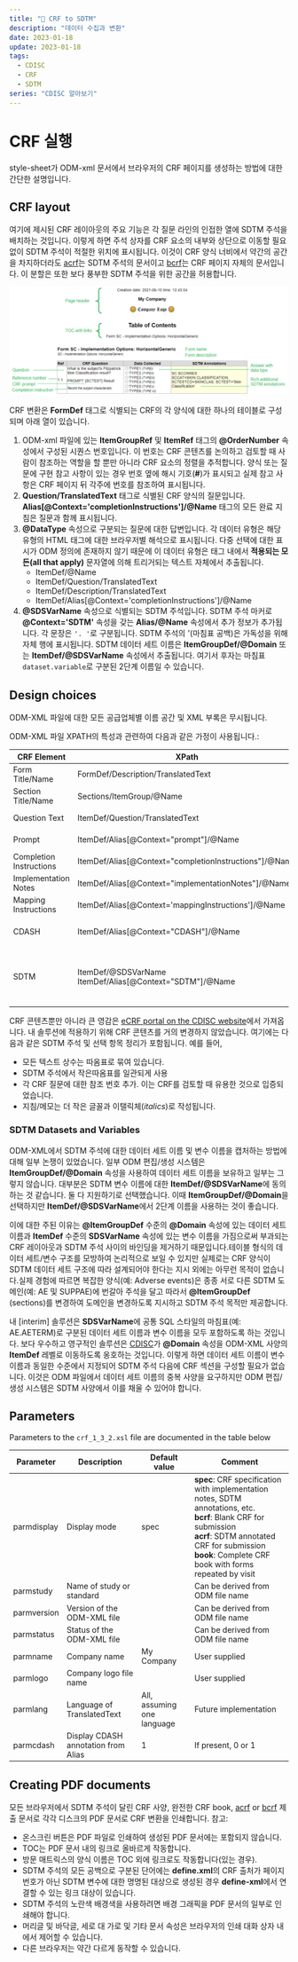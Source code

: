 ```yaml
---
title: "🤔 CRF to SDTM"
description: "데이터 수집과 변환"
date: 2023-01-18
update: 2023-01-18
tags:
  - CDISC
  - CRF
  - SDTM
series: "CDISC 알아보기"
---
```


# CRF 실행 <a name="CRF_Renditions"/>
style-sheet가 ODM-xml 문서에서 브라우저의 CRF 페이지를 생성하는 방법에 대한 간단한 설명입니다.

## CRF layout <a name="CRF_layout"/>
여기에 제시된 CRF 레이아웃의 주요 기능은 각 질문 라인의 인접한 열에 SDTM 주석을 배치하는 것입니다.
이렇게 하면 주석 상자를 CRF 요소의 내부와 상단으로 이동할 필요 없이 SDTM 주석이 적절한 위치에 표시됩니다.
이것이 CRF 양식 너비에서 약간의 공간을 차지하더라도
[acrf](/examples/acrf.pdf)는 SDTM 주석의 문서이고 [bcrf](/examples/bcrf.pdf)는 CRF 페이지 자체의 문서입니다.
이 분할은 또한 보다 풍부한 SDTM 주석을 위한 공간을 허용합니다.

![Example CRF rendition from pure ODM-xml](images/CRF.png)

CRF 변환은 **FormDef** 태그로 식별되는 CRF의 각 양식에 대한 하나의 테이블로 구성되며 아래 열이 있습니다.

1. ODM-xml 파일에 있는 **ItemGroupRef** 및 **ItemRef** 태그의 **@OrderNumber** 속성에서 구성된 시퀀스 번호입니다. 이 번호는 CRF 콘텐츠를 논의하고 검토할 때 사람이 참조하는 역할을 할 뿐만 아니라 CRF 요소의 정렬을 추적합니다. 양식 또는 질문에 구현 참고 사항이 있는 경우 번호 옆에 해시 기호(**#**)가 표시되고 실제 참고 사항은 CRF 페이지 뒤 각주에 번호를 참조하여 표시됩니다.
2. **Question/TranslatedText** 태그로 식별된 CRF 양식의 질문입니다. **Alias[@Context='completionInstructions']/@Name** 태그의 모든 완료 지침은 질문과 함께 표시됩니다.
3. **@DataType** 속성으로 구분되는 질문에 대한 답변입니다. 각 데이터 유형은 해당 유형의 HTML 태그에 대한 브라우저별 해석으로 표시됩니다. 다중 선택에 대한 표시가 ODM 정의에 존재하지 않기 때문에 이 데이터 유형은 태그 내에서 **적용되는 모든(all that apply)** 문자열에 의해 트리거되는 텍스트 자체에서 추출됩니다.
   * ItemDef/@Name
   * ItemDef/Question/TranslatedText
   * ItemDef/Description/TranslatedText
   * ItemDef/Alias[@Context='completionInstructions']/@Name
4. **@SDSVarName** 속성으로 식별되는 SDTM 주석입니다. SDTM 주석 마커로 **@Context='SDTM'** 속성을 갖는 **Alias/@Name** 속성에서 추가 정보가 추가됩니다. 각 문장은 `'. '`로 구분됩니다. SDTM 주석의 '(마침표 공백)은 가독성을 위해 자체 행에 표시됩니다. SDTM 데이터 세트 이름은 **ItemGroupDef/@Domain** 또는 **ItemDef/@SDSVarName** 속성에서 추출됩니다. 여기서 후자는 마침표 `dataset.variable`로 구분된 2단계 이름일 수 있습니다.

## Design choices <a name="Design_choices"/>
ODM-XML 파일에 대한 모든 공급업체별 이름 공간 및 XML 부록은 무시됩니다.

ODM-XML 파일 XPATH의 특성과 관련하여 다음과 같은 가정이 사용됩니다.:

CRF Element             | XPath                                                          | Comment
---                     | ---                                                            | ---
Form Title/Name         | FormDef/Description/TranslatedText                             | As it appears on the CRF<br/>
Section Title/Name      | Sections/ItemGroup/@Name                                       | Never displayed
Question Text           | ItemDef/Question/TranslatedText                                | As it appears on the CRF
Prompt                  | ItemDef/Alias[@Context="prompt"]/@Name                         | If present in ODM-XML
Completion Instructions | ItemDef/Alias[@Context="completionInstructions"]/@Name         | If present in ODM-XML
Implementation Notes    | ItemDef/Alias[@Context="implementationNotes"]/@Name            | If present in ODM-XML
Mapping Instructions    | ItemDef/Alias[@Context='mappingInstructions']/@Name            | If present in ODM-XML
CDASH                   | ItemDef/Alias[@Context="CDASH"]/@Name                          | Optional, controlled by a parameter
SDTM                    | ItemDef/@SDSVarName <br/> ItemDef/Alias[@Context="SDTM"]/@Name | When @Domain attribute not present, Dataset.Variable syntax is assumed

CRF 콘텐츠뿐만 아니라 큰 영감은 [eCRF portal on the CDISC website](https://www.cdisc.org/kb/ecrf)에서 가져옵니다. 내 솔루션에 적용하기 위해 CRF 콘텐츠를 거의 변경하지 않았습니다. 여기에는 다음과 같은 SDTM 주석 및 선택 항목 정리가 포함됩니다. 예를 들어,
* 모든 텍스트 상수는 따옴표로 묶여 있습니다.
* SDTM 주석에서 작은따옴표를 일관되게 사용
* 각 CRF 질문에 대한 참조 번호 추가. 이는 CRF를 검토할 때 유용한 것으로 입증되었습니다.
* 지침/메모는 더 작은 글꼴과 이탤릭체(_italics_)로 작성됩니다.

### SDTM Datasets and Variables <a name="SDTM_Datasets_and_Variables"/>
ODM-XML에서 SDTM 주석에 대한 데이터 세트 이름 및 변수 이름을 캡처하는 방법에 대해 일부 논쟁이 있었습니다. 일부 ODM 편집/생성 시스템은 **ItemGroupDef/@Domain** 속성을 사용하여 데이터 세트 이름을 보유하고 일부는 그렇지 않습니다. 대부분은 SDTM 변수 이름에 대한 **ItemDef/@SDSVarName**에 동의하는 것 같습니다. 둘 다 지원하기로 선택했습니다. 이때 **ItemGroupDef/@Domain**을 선택하지만 **ItemDef/@SDSVarName**에서 2단계 이름을 사용하는 것이 좋습니다.

이에 대한 주된 이유는 **@ItemGroupDef** 수준의 **@Domain** 속성에 있는 데이터 세트 이름과 **ItemDef** 수준의 **SDSVarName** 속성에 있는 변수 이름을 가짐으로써 부과되는 CRF 레이아웃과 SDTM 주석 사이의 바인딩을 제거하기 때문입니다.테이블 형식의 데이터 세트/변수 구조를 모방하여 논리적으로 보일 수 있지만 실제로는 CRF 양식이 SDTM 데이터 세트 구조에 따라 설계되어야 한다는 지시 외에는 아무런 목적이 없습니다.실제 경험에 따르면 복잡한 양식(예: Adverse events)은 종종 서로 다른 SDTM 도메인(예: AE 및 SUPPAE)에 번갈아 주석을 달고 따라서 **@ItemGroupDef** (sections)를 변경하여 도메인을 변경하도록 지시하고 SDTM 주석 목적만 제공합니다.

내 [interim] 솔루션은 **SDSVarName**에 공통 SQL 스타일의 마침표(예: AE.AETERM)로 구분된 데이터 세트 이름과 변수 이름을 모두 포함하도록 하는 것입니다. 보다 우수하고 영구적인 솔루션은 [CDISC](https://www.cdisc.org/)가 **@Domain** 속성을 ODM-XML 사양의 **ItemDef** 레벨로 이동하도록 옹호하는 것입니다. 이렇게 하면 데이터 세트 이름이 변수 이름과 동일한 수준에서 지정되어 SDTM 주석 다음에 CRF 섹션을 구성할 필요가 없습니다. 이것은 ODM 파일에서 데이터 세트 이름의 중복 사양을 요구하지만 ODM 편집/생성 시스템은 SDTM 사양에서 이를 채울 수 있어야 합니다.


## Parameters <a name="Parameters"/>
Parameters to the `crf_1_3_2.xsl` file are documented in the table below

Parameter | Description | Default value | Comment
---         | ---                                 | ---                        | ---
parmdisplay | Display mode                        | spec                       | **spec**: CRF specification with implementation notes, SDTM annotations, etc. <br/> **bcrf**: Blank CRF for submission <br/> **acrf**: SDTM annotated CRF for submission <br/> **book**: Complete CRF book with forms repeated by visit
parmstudy   | Name of study or standard           |                            | Can be derived from ODM file name
parmversion | Version of the ODM-XML file         |                            | Can be derived from ODM file name
parmstatus  | Status of the ODM-XML file          |                            | Can be derived from ODM file name
parmname    | Company name                        | My Company                 | User supplied
parmlogo    | Company logo file name              |                            | User supplied
parmlang    | Language of TranslatedText          | All, assuming one language | Future implementation
parmcdash   | Display CDASH annotation from Alias | 1                          | If present, 0 or 1

## Creating PDF documents <a name="Creating_PDF_documents"/>
모든 브라우저에서 SDTM 주석이 달린 CRF 사양, 완전한 CRF book, [acrf](/examples/acrf.pdf) or [bcrf](/examples/bcrf.pdf) 제출 문서로 각각 디스크의 PDF 문서로 CRF 변환을 인쇄합니다.
참고:
* 온스크린 버튼은 PDF 파일로 인쇄하여 생성된 PDF 문서에는 포함되지 않습니다.
* TOC는 PDF 문서 내의 링크로 올바르게 작동합니다.
* 방문 매트릭스의 양식 이름은 TOC 외에 링크로도 작동합니다(있는 경우).
* SDTM 주석의 모든 공백으로 구분된 단어에는 **define.xml**의 CRF 출처가 페이지 번호가 아닌 SDTM 변수에 대한 명명된 대상으로 생성된 경우 **define-xml**에서 연결할 수 있는 링크 대상이 있습니다.
* SDTM 주석의 노란색 배경색을 사용하려면 배경 그래픽을 PDF 문서의 일부로 인쇄해야 합니다.
* 머리글 및 바닥글, 세로 대 가로 및 기타 문서 속성은 브라우저의 인쇄 대화 상자 내에서 제어할 수 있습니다.
* 다른 브라우저는 약간 다르게 동작할 수 있습니다.